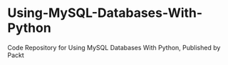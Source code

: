 


# Using-MySQL-Databases-With-Python
Code Repository for Using MySQL Databases With Python, Published by Packt
